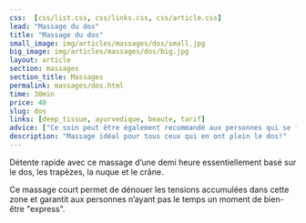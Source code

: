 ```yaml
---
css:  [css/list.css, css/links.css, css/article.css]
lead: "Massage du dos"
title: "Massage du dos"
small_image: img/articles/massages/dos/small.jpg
big_image: img/articles/massages/dos/big.jpg
layout: article
section: massages
section_title: Massages
permalink: massages/dos.html
time: 30min
price: 40
slug: dos
links: [deep_tissue, ayurvedique, beaute, tarif]
advice: ["Ce soin peut être également recommandé aux personnes qui se font masser pour la première fois."]
description: "Massage idéal pour tous ceux qui en ont plein le dos!"
---
```

Détente rapide avec ce massage d’une demi heure
essentiellement  basé sur le dos, les trapèzes, la nuque
et le crâne.


Ce massage court permet de dénouer les tensions
accumulées dans cette zone et garantit aux personnes
n’ayant pas le temps un moment de bien-être
"express".


